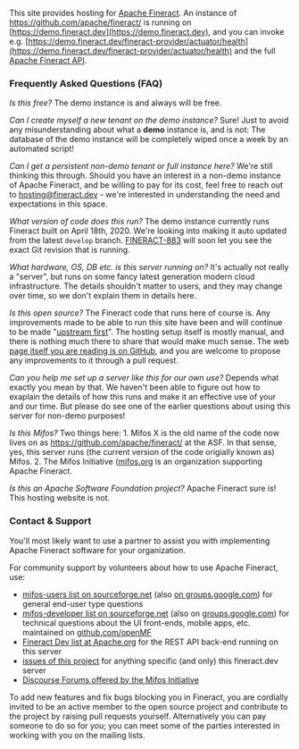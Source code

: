 This site provides hosting for [Apache Fineract](https://fineract.apache.org).  An instance of https://github.com/apache/fineract/ is running on [https://demo.fineract.dev](https://demo.fineract.dev), and you can invoke e.g. [https://demo.fineract.dev/fineract-provider/actuator/health](https://demo.fineract.dev/fineract-provider/actuator/health) and the full [Apache Fineract API](https://htmlpreview.github.io/?https://github.com/apache/fineract/blob/develop/api-docs/apiLive.htm).

### Frequently Asked Questions (FAQ)

*Is this free?* The demo instance is and always will be free.

*Can I create myself a new tenant on the demo instance?*  Sure! Just to avoid any misunderstanding about what a **demo** instance is, and is not: The database of the demo instance will be completely wiped once a week by an automated script!

*Can I get a persistent non-demo tenant or full instance here?*  We're still thinking this through.  Should you have an interest in a non-demo instance of Apache Fineract, and be willing to pay for its cost, feel free to reach out to [hosting@fineract.dev](mailto:hosting@fineract.dev?subject=[www.fineract.dev]) - we're interested in understanding the need and expectations in this space.

*What version of code does this run?* The demo instance currently runs Fineract built on April 18th, 2020.  We're looking into making it auto updated from the latest `develop` branch.  [FINERACT-883](https://issues.apache.org/jira/browse/FINERACT-883) will soon let you see the exact Git revision that is running.

*What hardware, OS, DB etc. is this server running on?* It's actually not really a "server", but runs on some fancy latest generation modern cloud infrastructure.  The details shouldn't matter to users, and they may change over time, so we don't explain them in details here.

*Is this open source?*  The Fineract code that runs here of course is.  Any improvements made to be able to run this site have been and will continue to be made "[upstream first](https://www.youtube.com/watch?v=PQloi5Z-0rQ)".  The hosting setup itself is mostly manual, and there is nothing much there to share that would make much sense.  The web [page itself you are reading is on GitHub](https://github.com/vorburger/www.fineract.dev/blob/master/README.md), and you are welcome to propose any improvements to it through a pull request.

*Can you help me set up a server like this for our own use?* Depends what exactly you mean by that.  We haven't been able to figure out how to exaplain the details of how this runs and make it an effective use of your and our time.  But please do see one of the earlier questions about using this server for non-demo purposes!

*Is this Mifos?* Two things here:  1. Mifos X is the old name of the code now lives on as https://github.com/apache/fineract/ at the ASF. In that sense, yes, this server runs (the current version of the code origially known as) Mifos.  2. The Mifos Initiative ([mifos.org](https://mifos.org) is an organization supporting Apache Fineract.

*Is this an Apache Software Foundation project?* Apache Fineract sure is! This hosting website is not.


### Contact & Support

You'll most likely want to use a partner to assist you with implementing Apache Fineract software for your organization.

For community support by volunteers about how to use Apache Fineract, use:

* [mifos-users list on sourceforge.net](https://sourceforge.net/projects/mifos/lists/mifos-users) (also [on groups.google.com](https://groups.google.com/forum/#!forum/mifosusers)) for general end-user type questions
* [mifos-developer list on sourceforge.net](https://sourceforge.net/projects/mifos/lists/mifos-developer) (also on [groups.google.com](https://groups.google.com/forum/#!forum/mifosdeveloper)) for technical questions about the UI front-ends, mobile apps, etc. maintained on [github.com/openMF](https://github.com/openMF/)
* [Fineract Dev list at Apache.org](https://fineract.apache.org/) for the REST API back-end running on this server
* [issues of this project](https://github.com/vorburger/www.fineract.dev/issues) for anything specific (and only) this fineract.dev server
* [Discourse Forums offered by the Mifos Initiative](https://discourse.mifos.org)

To add new features and fix bugs blocking you in Fineract, you are cordially invited to be an active member to the open source project and contribute to the project by raising pull requests yourself. Alternatively you can pay someone to do so for you; you can meet some of the parties interested in working with you on the mailing lists.
